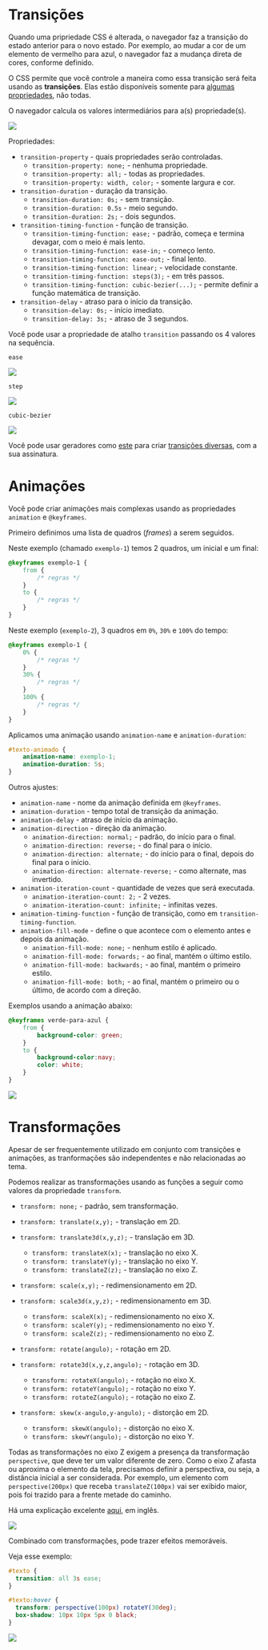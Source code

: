 # Transições

Quando uma pripriedade CSS é alterada, o navegador faz a transição do estado anterior para o novo estado. Por exemplo, ao mudar a cor de um elemento de vermelho para azul, o navegador faz a mudança direta de cores, conforme definido.

O CSS permite que você controle a maneira como essa transição será feita usando as **transições**. Elas estão disponíveis somente para [algumas propriedades](https://developer.mozilla.org/en-US/docs/Web/CSS/CSS_animated_properties), não todas.

O navegador calcula os valores intermediários para a(s) propriedade(s).

![](transitions.svg)

Propriedades:
  - `transition-property` - quais propriedades serão controladas.
    - `transition-property: none;` - nenhuma propriedade.
    - `transition-property: all;` - todas as propriedades.
    - `transition-property: width, color;` - somente largura e cor.
  - `transition-duration` - duração da transição.
    - `transition-duration: 0s;` - sem transição.
    - `transition-duration: 0.5s` - meio segundo.
    - `transition-duration: 2s;` - dois segundos.
  - `transition-timing-function` - função de transição.
    - `transition-timing-function: ease;` - padrão, começa e termina devagar, com o meio é mais lento.
    - `transition-timing-function: ease-in;` - começo lento.
    - `transition-timing-function: ease-out;` - final lento.
    - `transition-timing-function: linear;` - velocidade constante.
    - `transition-timing-function: steps(3);` - em três passos.
    - `transition-timing-function: cubic-bezier(...);` - permite definir a função matemática de transição.
  - `transition-delay` - atraso para o início da transição.
    - `transition-delay: 0s;` - início imediato.
    - `transition-delay: 3s;` - atraso de 3 segundos.

Você pode usar a propriedade de atalho `transition` passando os 4 valores na sequência.

`ease`

![](000066.gif)

`step`

![](000067.gif)

`cubic-bezier`

![](000068.gif)

Você pode usar geradores como [este](https://cubic-bezier.com/) para criar [transições diversas](https://easings.net/), com a sua assinatura.

# Animações

Você pode criar animações mais complexas usando as propriedades `animation` e `@keyframes`.

Primeiro definimos uma lista de quadros (_frames_) a serem seguidos.

Neste exemplo (chamado `exemplo-1`) temos 2 quadros, um inicial e um final:

```css
@keyframes exemplo-1 {
    from {
        /* regras */
    }
    to {
        /* regras */
    }
}
```

Neste exemplo (`exemplo-2`), 3 quadros em `0%`, `30%` e `100%` do tempo:

```css
@keyframes exemplo-1 {
    0% {
        /* regras */
    }
    30% {
        /* regras */
    }
    100% {
        /* regras */
    }
}
```

Aplicamos uma animação usando `animation-name` e `animation-duration`:

```css
#texto-animado {
    animation-name: exemplo-1;
    animation-duration: 5s;
}
```

Outros ajustes:
- `animation-name` - nome da animação definida em `@keyframes`.
- `animation-duration` - tempo total de transição da animação.
- `animation-delay` - atraso de início da animação.
- `animation-direction` - direção da animação.
  - `animation-direction: normal;` - padrão, do início para o final.
  - `animation-direction: reverse;` - do final para o início.
  - `animation-direction: alternate;` - do início para o final, depois do final para o início.
  - `animation-direction: alternate-reverse;` - como alternate, mas invertido.
- `animation-iteration-count` - quantidade de vezes que será executada.
  - `animation-iteration-count: 2;` - 2 vezes.
  - `animation-iteration-count: infinite;` - infinitas vezes.
- `animation-timing-function` - função de transição, como em `transition-timing-function`.
- `animation-fill-mode` - define o que acontece com o elemento antes e depois da animação.
  - `animation-fill-mode: none;` - nenhum estilo é aplicado.
  - `animation-fill-mode: forwards;` - ao final, mantém o último estilo.
  - `animation-fill-mode: backwards;` - ao final, mantém o primeiro estilo.
  - `animation-fill-mode: both;` - ao final, mantém o primeiro ou o último, de acordo com a direção.

Exemplos usando a animação abaixo:

```css
@keyframes verde-para-azul {
    from {
        background-color: green;
    }
    to {
        background-color:navy;
        color: white;
    }
}
```

![](000069.gif)

# Transformações

Apesar de ser frequentemente utilizado em conjunto com transições e animações, as tranformações são independentes e não relacionadas ao tema.

Podemos realizar as transformações usando as funções a seguir como valores da propriedade `transform`.

- `transform: none;` - padrão, sem transformação.

- `transform: translate(x,y);` - translação em 2D.
- `transform: translate3d(x,y,z);` - translação em 3D.
  - `transform: translateX(x);` - translação no eixo X.
  - `transform: translateY(y);` - translação no eixo Y.
  - `transform: translateZ(z);` - translação no eixo Z.

- `transform: scale(x,y);` - redimensionamento em 2D.
- `transform: scale3d(x,y,z);` - redimensionamento em 3D.
  - `transform: scaleX(x);` - redimensionamento no eixo X.
  - `transform: scaleY(y);` - redimensionamento no eixo Y.
  - `transform: scaleZ(z);` - redimensionamento no eixo Z.

- `transform: rotate(angulo);` - rotação em 2D.
- `transform: rotate3d(x,y,z,angulo);` - rotação em 3D.
  - `transform: rotateX(angulo);` - rotação no eixo X.
  - `transform: rotateY(angulo);` - rotação no eixo Y.
  - `transform: rotateZ(angulo);` - rotação no eixo Z.

- `transform: skew(x-angulo,y-angulo);` - distorção em 2D.
  - `transform: skewX(angulo);` - distorção no eixo X.
  - `transform: skewY(angulo);` - distorção no eixo Y.

Todas as transformações no eixo Z exigem a presença da transformação `perspective`, que deve ter um valor diferente de zero. Como o eixo Z afasta ou aproxima o elemento da tela, precisamos definir a perspectiva, ou seja, a distância inicial a ser considerada. Por exemplo, um elemento com `perspective(200px)` que receba `translateZ(100px)` vai ser exibido maior, pois foi trazido para a frente metade do caminho.

Há uma explicação excelente [aqui](https://www.digitalocean.com/community/tutorials/css-translatez-and-perspective), em inglês.

![](000070.png)

Combinado com transformações, pode trazer efeitos memoráveis.

Veja esse exemplo:

```css
#texto {
  transition: all 3s ease;
}

#texto:hover {
  transform: perspective(100px) rotateY(30deg);
  box-shadow: 10px 10px 5px 0 black;
}
```

![](000071.gif)